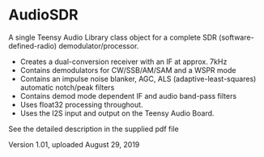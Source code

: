 # AudioSDR
 A single Teensy Audio Library class object for a complete SDR (software-defined-radio)
 demodulator/processor.
   - Creates a dual-conversion receiver with an IF at approx. 7kHz
   - Contains demodulators for CW/SSB/AM/SAM and a WSPR mode
   - Contains an impulse noise blanker, AGC, ALS (adaptive-least-squares)
     automatic notch/peak filters
   - Contains demod mode dependent IF and audio band-pass filters
   - Uses float32 processing throughout.
   - Uses the I2S input and output on the Teensy Audio Board.
   
  See the detailed description in the supplied pdf file
  
  Version 1.01, uploaded August 29, 2019
